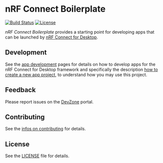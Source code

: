 # nRF Connect Boilerplate

[![Build Status](https://dev.azure.com/NordicSemiconductor/Wayland/_apis/build/status/pc-nrfconnect-boilerplate?branchName=master)](https://dev.azure.com/NordicSemiconductor/Wayland/_build/latest?definitionId=10&branchName=master)
[![License](https://img.shields.io/badge/license-Modified%20BSD%20License-blue.svg)](LICENSE)

*nRF Connect Boilerplate* provides a starting point for developing apps that can be launched by [nRF Connect for Desktop](https://github.com/NordicSemiconductor/pc-nrfconnect-launcher).

## Development

See the [app development](https://nordicsemiconductor.github.io/pc-nrfconnect-docs/) pages for details on how to develop apps for the nRF Connect for Desktop framework and specifically the description [how to create a new app project](https://nordicsemiconductor.github.io/pc-nrfconnect-docs/create_new_app), to understand how you may use this project.

## Feedback

Please report issues on the [DevZone](https://devzone.nordicsemi.com) portal.

## Contributing

See the [infos on contributing](https://nordicsemiconductor.github.io/pc-nrfconnect-docs/contributing) for details.

## License

See the [LICENSE](LICENSE) file for details.
